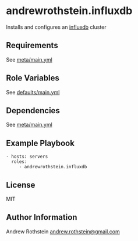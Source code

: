 andrewrothstein.influxdb
=========

Installs and configures an [influxdb](https://docs.influxdata.com/influxdb/v1.1/) cluster

Requirements
------------

See [meta/main.yml](meta/main.yml)

Role Variables
--------------

See [defaults/main.yml](defaults/main.yml)

Dependencies
------------

See [meta/main.yml](meta/main.yml)

Example Playbook
----------------

    - hosts: servers
      roles:
         - andrewrothstein.influxdb

License
-------

MIT

Author Information
------------------

Andrew Rothstein andrew.rothstein@gmail.com
